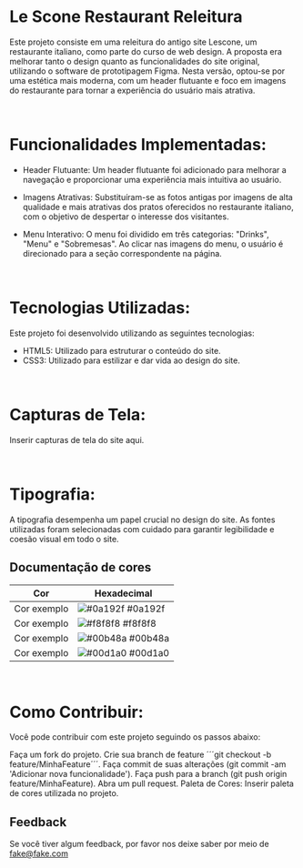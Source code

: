 
# Le Scone Restaurant Releitura<br>

Este projeto consiste em uma releitura do antigo site Lescone, um restaurante italiano, como parte do curso de web design. A proposta era melhorar tanto o design quanto as funcionalidades do site original, 
utilizando o software de prototipagem Figma. Nesta versão, optou-se por uma estética mais moderna, com um header flutuante e foco em imagens do restaurante para tornar a experiência do usuário mais atrativa.

<br>

# Funcionalidades Implementadas:<br>

 - Header Flutuante: Um header flutuante foi adicionado para melhorar a navegação e proporcionar uma experiência mais intuitiva ao usuário.

 - Imagens Atrativas: Substituíram-se as fotos antigas por imagens de alta qualidade e mais atrativas dos pratos oferecidos no restaurante italiano, com o objetivo de despertar o interesse dos visitantes.

 - Menu Interativo: O menu foi dividido em três categorias: "Drinks", "Menu" e "Sobremesas". Ao clicar nas imagens do menu, o usuário é direcionado para a seção correspondente na página.

<br>
   
# Tecnologias Utilizadas:<br>

Este projeto foi desenvolvido utilizando as seguintes tecnologias:<br>

 - HTML5: Utilizado para estruturar o conteúdo do site.
 - CSS3: Utilizado para estilizar e dar vida ao design do site.

<br>

# Capturas de Tela:<br>

Inserir capturas de tela do site aqui.

<br>

# Tipografia:<br>

A tipografia desempenha um papel crucial no design do site. As fontes utilizadas foram selecionadas com cuidado para garantir legibilidade e coesão visual em todo o site.
<br>

## Documentação de cores<br>

| Cor               | Hexadecimal                                                |
| ----------------- | ---------------------------------------------------------------- |
| Cor exemplo       | ![#0a192f](https://via.placeholder.com/10/0a192f?text=+) #0a192f |
| Cor exemplo       | ![#f8f8f8](https://via.placeholder.com/10/f8f8f8?text=+) #f8f8f8 |
| Cor exemplo       | ![#00b48a](https://via.placeholder.com/10/00b48a?text=+) #00b48a |
| Cor exemplo       | ![#00d1a0](https://via.placeholder.com/10/00b48a?text=+) #00d1a0 |

<br>

# Como Contribuir:<br>

Você pode contribuir com este projeto seguindo os passos abaixo:

Faça um fork do projeto.
Crie sua branch de feature ´´´git checkout -b feature/MinhaFeature´´´.
Faça commit de suas alterações (git commit -am 'Adicionar nova funcionalidade').
Faça push para a branch (git push origin feature/MinhaFeature).
Abra um pull request.
Paleta de Cores:
Inserir paleta de cores utilizada no projeto.<br>

## Feedback<br>

Se você tiver algum feedback, por favor nos deixe saber por meio de fake@fake.com <br>

